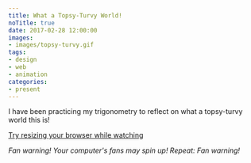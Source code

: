 ```yaml
---
title: What a Topsy-Turvy World!
noTitle: true
date: 2017-02-28 12:00:00
images:
- images/topsy-turvy.gif
tags:
- design
- web
- animation
categories:
- present
---
```


I have been practicing my trigonometry to reflect on what a topsy-turvy world this is!

[Try resizing your browser while watching](http://topsy-turvy.tyler.click)

*Fan warning!
Your computer's fans may spin up!
Repeat:
Fan warning!*
